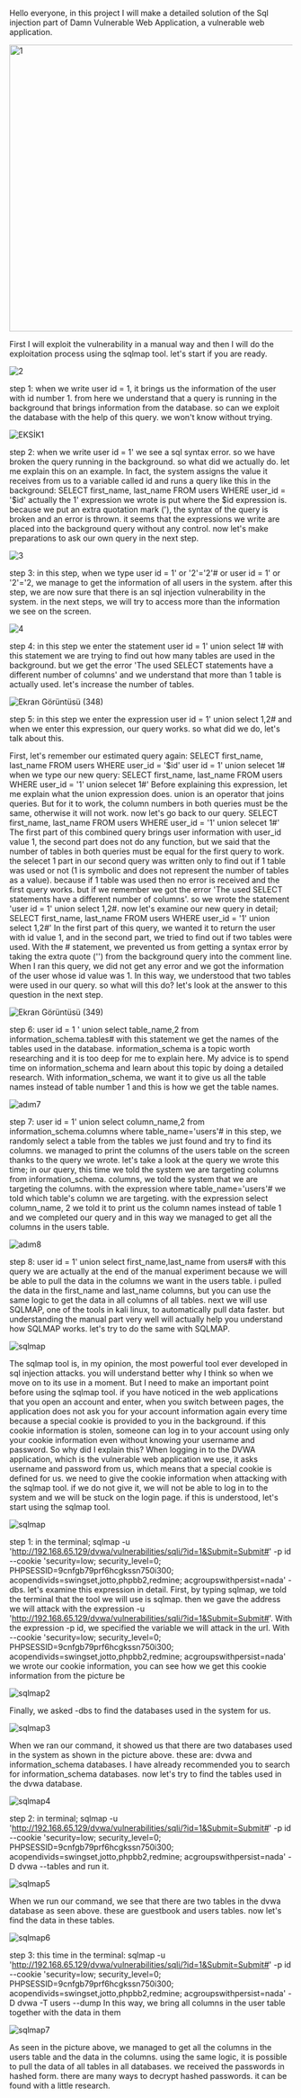 Hello everyone, in this project I will make a detailed solution of the Sql injection part of Damn Vulnerable Web Application, a vulnerable web application.

<img width="510" alt="1" src="https://github.com/bdaggg/DVWA-Vulnerability-SQL-Injection/assets/110742864/2ce47a6e-b9ee-421c-8cfa-57ecd64b0082">

First I will exploit the vulnerability in a manual way and then I will do the exploitation process using the sqlmap tool. let's start if you are ready.

![2](https://github.com/bdaggg/DVWA-Vulnerability-SQL-Injection/assets/110742864/4bc47399-a99e-4a9b-b196-e0001a42df12)

step 1: when we write user id = 1, it brings us the information of the user with id number 1. from here we understand that a query is running in the background that brings information from the database. so can we exploit the database with the help of this query. we won't know without trying.

![EKSİK1](https://github.com/bdaggg/DVWA-Vulnerability-SQL-Injection/assets/110742864/99e9a531-2673-4398-b651-bdaa45dc0773)

step 2: when we write user id = 1' we see a sql syntax error. so we have broken the query running in the background. so what did we actually do. let me explain this on an example. In fact, the system assigns the value it receives from us to a variable called id and runs a query like this in the background: SELECT first_name, last_name FROM users WHERE user_id = '$id' actually the 1' expression we wrote is put where the $id expression is. because we put an extra quotation mark ('), the syntax of the query is broken and an error is thrown. it seems that the expressions we write are placed into the background query without any control. now let's make preparations to ask our own query in the next step.

![3](https://github.com/bdaggg/DVWA-Vulnerability-SQL-Injection/assets/110742864/7d7a1cc8-7416-4e52-ba18-9778f5c50870)

step 3: in this step, when we type user id = 1' or '2'='2'# or user id = 1' or '2'='2, we manage to get the information of all users in the system. after this step, we are now sure that there is an sql injection vulnerability in the system. in the next steps, we will try to access more than the information we see on the screen.

![4](https://github.com/bdaggg/DVWA-Vulnerability-SQL-Injection/assets/110742864/765ed3d1-dab7-4eb6-b674-be0ac9e57f00)

step 4: in this step we enter the statement user id = 1' union select 1# with this statement we are trying to find out how many tables are used in the background. but we get the error 'The used SELECT statements have a different number of columns' and we understand that more than 1 table is actually used. let's increase the number of tables.

![Ekran Görüntüsü (348)](https://github.com/bdaggg/DVWA-Vulnerability-SQL-Injection/assets/110742864/2e665aeb-a8d0-42c0-8cc7-463eff08b2dc)

step 5: in this step we enter the expression user id = 1' union select 1,2# and when we enter this expression, our query works. so what did we do, let's talk about this.

First, let's remember our estimated query again: SELECT first_name, last_name FROM users WHERE user_id = '$id' user id = 1' union selecet 1# when we type our new query: SELECT first_name, last_name FROM users WHERE user_id = '1' union selecet 1#' Before explaining this expression, let me explain what the union expression does. union is an operator that joins queries. But for it to work, the column numbers in both queries must be the same, otherwise it will not work. now let's go back to our query. SELECT first_name, last_name FROM users WHERE user_id = '1' union selecet 1#' The first part of this combined query brings user information with user_id value 1, the second part does not do any function, but we said that the number of tables in both queries must be equal for the first query to work. the selecet 1 part in our second query was written only to find out if 1 table was used or not (1 is symbolic and does not represent the number of tables as a value). because if 1 table was used then no error is received and the first query works. but if we remember we got the error 'The used SELECT statements have a different number of columns'. so we wrote the statement 'user id = 1' union select 1,2#. now let's examine our new query in detail; SELECT first_name, last_name FROM users WHERE user_id = '1' union select 1,2#' In the first part of this query, we wanted it to return the user with id value 1, and in the second part, we tried to find out if two tables were used. With the # statement, we prevented us from getting a syntax error by taking the extra quote ('') from the background query into the comment line. When I ran this query, we did not get any error and we got the information of the user whose id value was 1. In this way, we understood that two tables were used in our query. so what will this do? let's look at the answer to this question in the next step.

![Ekran Görüntüsü (349)](https://github.com/bdaggg/DVWA-Vulnerability-SQL-Injection/assets/110742864/53a04928-9cf2-4e66-a83e-03dfd1d0c117)

step 6: user id = 1 ' union select table_name,2 from information_schema.tables# with this statement we get the names of the tables used in the database. information_schema is a topic worth researching and it is too deep for me to explain here. My advice is to spend time on information_schema and learn about this topic by doing a detailed research. With information_schema, we want it to give us all the table names instead of table number 1 and this is how we get the table names.

![adım7](https://github.com/bdaggg/DVWA-Vulnerability-SQL-Injection/assets/110742864/65168b34-9374-4339-b640-dbb7766696e7)

step 7: user id = 1' union select column_name,2 from information_schema.columns where table_name='users'# in this step, we randomly select a table from the tables we just found and try to find its columns. we managed to print the columns of the users table on the screen thanks to the query we wrote. let's take a look at the query we wrote this time; in our query, this time we told the system we are targeting columns from information_schema. columns, we told the system that we are targeting the columns. with the expression where table_name='users'# we told which table's column we are targeting. with the expression select column_name, 2 we told it to print us the column names instead of table 1 and we completed our query and in this way we managed to get all the columns in the users table.

![adım8](https://github.com/bdaggg/DVWA-Vulnerability-SQL-Injection/assets/110742864/a1399614-b586-4d33-bd40-33cf9163e719)

step 8: user id = 1' union select first_name,last_name from users# with this query we are actually at the end of the manual experiment because we will be able to pull the data in the columns we want in the users table. i pulled the data in the first_name and last_name columns, but you can use the same logic to get the data in all columns of all tables. next we will use SQLMAP, one of the tools in kali linux, to automatically pull data faster. but understanding the manual part very well will actually help you understand how SQLMAP works. let's try to do the same with SQLMAP.

![sqlmap](https://github.com/bdaggg/DVWA-Vulnerability-SQL-Injection/assets/110742864/da70e2f8-b1e3-438f-a77b-41a6492a901e)

The sqlmap tool is, in my opinion, the most powerful tool ever developed in sql injection attacks. you will understand better why I think so when we move on to its use in a moment. But I need to make an important point before using the sqlmap tool. if you have noticed in the web applications that you open an account and enter, when you switch between pages, the application does not ask you for your account information again every time because a special cookie is provided to you in the background. if this cookie information is stolen, someone can log in to your account using only your cookie information even without knowing your username and password. So why did I explain this? When logging in to the DVWA application, which is the vulnerable web application we use, it asks username and password from us, which means that a special cookie is defined for us. we need to give the cookie information when attacking with the sqlmap tool. if we do not give it, we will not be able to log in to the system and we will be stuck on the login page. if this is understood, let's start using the sqlmap tool.

![sqlmap](https://github.com/bdaggg/DVWA-Vulnerability-SQL-Injection/assets/110742864/01b7a28d-9569-475d-ad60-15f75301ed8c)

step 1: in the terminal; sqlmap -u 'http://192.168.65.129/dvwa/vulnerabilities/sqli/?id=1&Submit=Submit#' -p id --cookie 'security=low; security_level=0; PHPSESSID=9cnfgb79prf6hcgkssn750i300; acopendivids=swingset,jotto,phpbb2,redmine; acgroupswithpersist=nada' -dbs. let's examine this expression in detail. First, by typing sqlmap, we told the terminal that the tool we will use is sqlmap. then we gave the address we will attack with the expression -u 'http://192.168.65.129/dvwa/vulnerabilities/sqli/?id=1&Submit=Submit#'. With the expression -p id, we specified the variable we will attack in the url. With --cookie 'security=low; security_level=0; PHPSESSID=9cnfgb79prf6hcgkssn750i300; acopendivids=swingset,jotto,phpbb2,redmine; acgroupswithpersist=nada' we wrote our cookie information, you can see how we get this cookie information from the picture be

![sqlmap2](https://github.com/bdaggg/DVWA-Vulnerability-SQL-Injection/assets/110742864/cda3f975-8fec-4523-a7ae-ba9af06b8ee6)

Finally, we asked -dbs to find the databases used in the system for us.

![sqlmap3](https://github.com/bdaggg/DVWA-Vulnerability-SQL-Injection/assets/110742864/410dd263-814c-4369-9310-b9fb670561f1)

When we ran our command, it showed us that there are two databases used in the system as shown in the picture above. these are: dvwa and information_schema databases. I have already recommended you to search for information_schema databases. now let's try to find the tables used in the dvwa database.

![sqlmap4](https://github.com/bdaggg/DVWA-Vulnerability-SQL-Injection/assets/110742864/59a088fd-4675-447f-899c-2ac0d4574c45)

step 2: in terminal; sqlmap -u 'http://192.168.65.129/dvwa/vulnerabilities/sqli/?id=1&Submit=Submit#' -p id --cookie 'security=low; security_level=0; PHPSESSID=9cnfgb79prf6hcgkssn750i300; acopendivids=swingset,jotto,phpbb2,redmine; acgroupswithpersist=nada' -D dvwa --tables and run it.

![sqlmap5](https://github.com/bdaggg/DVWA-Vulnerability-SQL-Injection/assets/110742864/aecab604-d9bf-44c4-8ff3-dcc0581c4e6c)

When we run our command, we see that there are two tables in the dvwa database as seen above. these are guestbook and users tables. now let's find the data in these tables.

![sqlmap6](https://github.com/bdaggg/DVWA-Vulnerability-SQL-Injection/assets/110742864/45cb7a04-2fdf-4a88-89e6-712993c461f7)

step 3: this time in the terminal: sqlmap -u 'http://192.168.65.129/dvwa/vulnerabilities/sqli/?id=1&Submit=Submit#' -p id --cookie 'security=low; security_level=0; PHPSESSID=9cnfgb79prf6hcgkssn750i300; acopendivids=swingset,jotto,phpbb2,redmine; acgroupswithpersist=nada' -D dvwa -T users --dump In this way, we bring all columns in the user table together with the data in them

![sqlmap7](https://github.com/bdaggg/DVWA-Vulnerability-SQL-Injection/assets/110742864/8706d7ca-9d66-4204-84dc-30d0649b51a3)

As seen in the picture above, we managed to get all the columns in the users table and the data in the columns. using the same logic, it is possible to pull the data of all tables in all databases. we received the passwords in hashed form. there are many ways to decrypt hashed passwords. it can be found with a little research.
